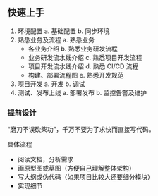 ## 快速上手

1. 环境配置
  a. 基础配置
  b. 同步环境
2. 熟悉业务及流程
  a. 熟悉业务
    - 各业务介绍
  b. 熟悉业务研发流程
    - 业务研发流水线介绍
  c. 熟悉项目开发流程
    - 项目开发流水线介绍
  d. 熟悉 CI/CD 流程
    - 构建、部署流程图
  e. 熟悉开发规范
3. 项目开发
  a. 开发
  b. 调试
4. 测试、发布上线
  a. 部署发布
  b. 监控告警及维护

### 提前设计

“磨刀不误砍柴功”，千万不要为了求快而直接写代码。

具体流程

- 阅读文档，分析需求
- 画原型图或草图（方便自己理解整体架构）
- 写大纲或伪代码（如果项目比较大还要细分模块）
- 实现细节

